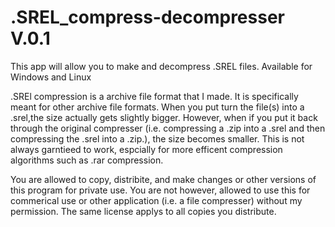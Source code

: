 # .SREL_compress-decompresser V.0.1

This app will allow you to make and decompress .SREL files. Available for Windows and Linux

.SREl compression is a archive file format that I made. It is specifically meant for other archive file formats. When you put turn the file(s) into a .srel,the size actually gets slightly bigger. However, when if you put it back through the original compresser (i.e. compressing a .zip into a .srel and then compressing the .srel into a .zip.), the size becomes smaller. This is not always garntieed to work, espcially for more efficent compression algorithms such as .rar compression.

You are allowed to copy, distribite, and make changes or other versions of this program for private use.
You are not however, allowed to use this for commerical use or other application (i.e. a file compresser) without my permission.
The same license applys to all copies you distribute.
